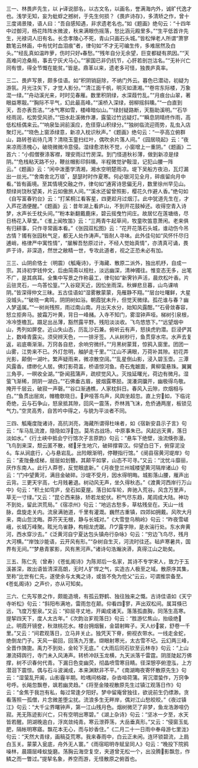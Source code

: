 <!-- { "loadSidebar": true } -->
三一、林畏庐先生，以┢译说部名，以古文名，以画名，誉满海内外，诚旷代逸才也。浅学无知，妄为蚍蜉之撼树，于先生何损？《畏庐诗存》，多清矫之作，曾十三度谒景陵，语人曰：“吾自感知遇，非求遗老名也。”如《题画》绝句云：“十四年中过御河，杨花阵阵水微波，秋来满眼伤摇落，愁比涵元殿里多。”“生平低首许先生，光禄词人旧有名。长念孝陵心不死，青山只画石头城。”皆松惮老人所谓“萧寥数笔云林画，中有忧时血泪痕”者，律句如“不才无可编生传，多难居然及白头。”“经乱真如温昨萝，伤时只好春愁。”“残年自分无余望，巨变都疑有夙因。”“天高难问沧桑局，事去宁灰犬马心。”“家国已非仍抗节，心肝若剖岂沽名。”“无补兴亡同有恨，得全节慨在能贫。”皆是。鼎革以来，遗老多可怪，独畏庐真率。

三二、畏庐写景，颇多佳语。如“积阴销庭除，不纳门外云。暮色已潜动，初疑为游氛。月光注矢下，才觉人影分。”“清江面千帆，明灭如潇湘。”“卷帘东际楼，万象混一绿。”“舟动溪光来，时时见春雁。数里积阴绿，水深葭竹乱。”“月痕台山翠，著眼益寒靓。”“胸际不平气，幻此最高峰。”“溪桥入深绿，弱柳摇斜曛。”“一白直到天，吾亦表吾洁。”“冰气寒如雪，楼峰暗似山。”“绿封疑路断，天豁助溪明。”“石华经雨润，松势受风骄。”“田水赴溪微作瀑，露萤过竹远疑灯。”“瞬息阴晴终作雨，高低松栝偶来云。”“响泉坠涧前溪应，危径穿山积绿分。”“独树临流迎雨势，乱虫入店聚灯光。”“晓色上窗添绿意，新凉入枕识秋声。”《题画》绝句云：“一亭高立俯群山，路转苍岩待几湾？清晓玉童扫红叶，偶吹余片落人间。”《园居晓起》云：”夜来凉雨渍槐心，破晓微微冷意侵。湿绿愈浓秋不觉，小窗增上一重阴。”《题画》二首六：“小假僧寮涤客襟，理安雨过竹房深。到门怪道秋衫薄，做到新凉是绿阴。”“危栈粘天路不分，鞭丝帽影印斜曛。半程微觉驴鞍湿，记犯山腰一阵云。”《题画》云：“闲中泼墨学清湘，湘水空明楚雨凉。堤下吴船方夜泊，瓦灯漏出一丝光。”“舍南舍北万琅，瑟瑟时时作夏寒。何必银河见全月，碎痕留向月中看。”皆有画境。至其情境交融之作，律句如“通宵诗思偏无月，数里徐州早见山。颓绿尚饶秋望美，片云如傲旅人间。”“溪水还留曾照影，樱花久作避人香。”绝句如《自写富春钓台》云：“打桨桐江看客星，四更趁月过烟汀。此中犹道先生在，才入芦花酒便醒。”《题画》云：昔年湖上看庐山，不到开花鼓棹还。收得空青入诗梦，水声长壬枕头间。”“粉本新翻戴鹿床，碧云摇曳竹间庄。故居忆在莲塘络，尽日杨花入草堂。”《淮上闻牧笛》云：“三两青牛起草间，牧童吹笛意萧闲。老来俱有归耕事，只作寻常画本看。”《张园双松图》云：”花开花落石头城，谁动伤今吊古情？镯有张园秋气足，都无人处作涛声。”皆耐人寻味。此外佳句如“风怀忏尽归逋峭，格律严中寓性情”，“屡解吾愁原过计，不经人觉始真情”，亦清真可诵，畏庐于诗，非深造，然世之敝精一世，专攻此道者，视之正恐未必有加。

三三、山阴俞恪士（明震）《觚庵诗》，于海藏、散原二派外，独出机杼，自成一宗。其诗初学钱仲文，后由简斋以规杜，淡远幽深，清神镯往。惟变态无多，出笔不广，是其病耳。全集中写景之作称最工，律句如“新霁钤声活，晨炊松叶香。片云驻灵石，一鸟答忪篁。”“入谷窥天近，因忪坐雨深。秋蝉悲旦暮，山鸟课啃阴。”皆深得仲文三昧。五古佳语如“湿雾散蒙蒙，凫雁静不翔。”“层台吐曙鲜，大星没城头。”“破晓一禽鸣，阴阴树如浴。朝霞犹未升，但觉天微绿。孤花谁与春？幽人梦遥属。”“一树尚残照，雨过南山南。月出天水分，始知风露酣。”“石骨敛春容，怒立拒奔马。披霜万叶黄，背日一峰赭。入寺不知门，雾湿钟声哑。梯树引泉根，冷冷堕檐瓦。蹑足出丛薄，豁然露平野。残阳淡淡收。飞鸟悠悠下。”“远望烟中山，秀列如屏奁。近山失山态，历乱沙石兼。俯听云有声，怒挟虎豹潜。巨浸俨其上，数峰青露尖。须臾辨天色，一一排牙签。人从树秒行，鱼贯穿水帘。水声去复返，岩底嘶渐渐。万窍各自悲，余响穷微纤。”“月黑树蒙茸，惊鸦入窗里。团团一山雾，江势来不已。外灯忽明，舳胪走千里。”“江山不满眼，万荷补其隙。初花弄光影，颠倒一湖叶。繁声疑雨来，微凉散空阔。”“乱星倒山影，浸入碧玉壶。三潭风露香。缥缈化人居。佛灯影荷盖，桥语惊河鱼。奇石鬼皴面，黄柳萤悬珠。翼翼三角亭，一暝收全湖。”“卧闻菰蒲声，疏棂觉风入。灭烛延曙光，荷边有微月。湿萤飞渐稀，阴阴一湖白。”“石佛垂古眉，披烟露寒胫。滉瀁洞牖开，幽极得鸟敬。掩开千层云，破寂一声磬。”“谷口渐通樵，人家枕斜日。春风入云隙，炊烟相与白。”“鱼贯出层岚，帽檐欹晓日。尹哑答鸟声，风舆坐超忽。直上穷如，下临诧奇绝，云与石争山，怒泉抵其隙，回风一震荡，乔林溅飞沫，危侨通两崖，板锁见气力。”空灵高秀，自苦吟中得之，与貌为平淡者不同。

三四、觚庵度陇诸诗，高抗浏亮，海藏所谓得杜味者，如《宿新安县示子言》句云：“车马乱流渡，隐隐如浮岂。莫吊古战场，中原事朱已。风起远天黄，落日淡如水。”《行土峡中抵会宁行馆次子言原韵》句云：“悬车下绝壁，浊流倏弥漫。飞鸟到来深，颓云匿不散，槎牙生地穴，破碎撑霄汉。仰望白日下，俯穿泥没。车从涧底行，心与悬岩乱。出险眼渐明，停鞭指行馆。”《阌县宿黄河堤岸》句云：“麦陇叠成梯，层层如划簪。其颠平如掌，山态不可寻。”又云：“沈忧斗靡丽，厌作东南人。此行人莽苍，反觉眼底新。”《月夜登兰州城楼望黄河隔岸诸山》句云：“门中望黄河，满目金破碎。沙堤不受月，因水得明晦。城影落山腰，雁声出云背。三更天宇高，七月贱暑退。树动风无声，坐久得秋态。”《渡黄河西岸行万山中》句云：“积土如穹庐，垒石如夏屋。落日如车轮，奔驰入荒谷。风含万里声，草无一寸绿。”又云：“昆仑西来脉，矫若龙蛇伏。积气尽东趋，尾闾成大陆。神功不到处，留此洪荒局。”《宿凉州》句云：“地远古愁多，草枯残垒在。天山一线脉，盘旋走关内。流泉满驰道，千里有灌溉。巍然古重镇，四郊如拥戴。风吹大月来，南山忽沈晦。莽芥天无根，静与长城对。”《大雪登乌稍岭》句云：“昨夜雪嵯峨，长城万峰聚。眩光鸟雀静，构相龙虎踞。Лヴ露字隙，是水湍行处。东水奔黄河，西水穿沙去。”《泛黄河自宁夏达包头镇舟行杂咏》句云：“穷边飞鸟尽，残月大河横。”“岸蚀沙能语，云开风有形。”“杂树自生灭，河流时往还。毡庐寒暑共，国界有无间。”“梦悬青冢影，风有黑河声。”诸诗句浩瀚泱漭，真得江山之助矣。

三五、陈仁先（曾寿）《苍虬阁诗》为陈郑后一名家，其诗不专学宋人，致力于玉溪甚深，故出语皆清深高朗，无时人犷悍之气，实造古人极至之域。散原序其集，至称“比世有仁先，遂使余与太夷之诗，或皆不免为伧父”云云，可谓推崇备至。《苍虬阁诗》之声价，亦从可知矣。

三六、仁先写景之作，颇能造境，有孤云野鹤、独往独来之慨。古诗佳语如《天宁寺听松》句云：“斜阳布满地，雷雨忽在颠。仰看四寥，声出双松间。属耳倏已远，飞度万壑泉。”又云：“抑屈寻丈地，开阖成诸天。落落孤直胸，同荡生高寒。提挈四天下，度人太古年。”《次韵治芗观落日》句云：“胜游忆焦山，抬级绝止。明霞开镜奁，秋潋桃花水。楼台拥烟鬟，金碧射眸子。天人纱裳，舒卷一千里。”又云：“间君观落日，立马井关止。独凭天下脊，俯视衣带水。一线走金蛇，绝倒龙门子。天风一裴回，回荡九万里。缬眼射寒光，太古雪不圮。云幻两三峰，全晋作旖旎。禹力不到处，金轮下无底。”《大雨后同石钦至云林寺》句云：“上山瀑流碍舆行，寺门未入风涛声。转桥冲跃玉龙横，九天派落千雷霆。阴厓陡起万佛撑，树不识春何代青。下漏日色变幽荧，彻晶喷雪寒目睛。径深憩亭俯澄泓，上方潜洄下震惊。偶与石斗波澜成，本来渊默非不平。”《南湖晦夜寄怀散原先生》句云：“湿萤乱开阖，山影霾半期。睑喁间格磔，杂沓喧荷蒲。宵沉潜蛰作，万窍争号呼。长飚忽飘卷，飒若幽灵趋。”《将至金陵视散原先生过镇江观落日作》句云：“金焦于我岂有私，每过常逢夕阳好。梦中留庵曾独往，欲说前生仍缥渺。贪看落照一孤僧，片念微差堕尘扰。流浪多生无畔岸，偶对江山愁皎皎。”《夜过镇江》句云：“大千尘界曙钟声，第一江山残月色。烟树微茫了非梦，鱼龙浩渺喧仍寂。羌无陈迹影兴亡，只有空明出寒碧。”《湖上杂诗》句云：“坚冰一夕至，水天皆若醒。阴湖晚逾白，浮岚敛纯青。寒云泄莽荡，大岳垂真形。”又云：“侵窗玉虬肥，隔帐明寒寤。飘花本无心，而与妙香住。”《二月二十一日雨中奉母游七里泷》句云：“天然大青绿，画稿芟荒寒。我来春雨中，白云正未闲。连环锁碧流，上扃白玉关。蒙蒙入瓮底，舟外无人寰。”《雨宿昭明寺赋呈同人》句云：“晚投下院鸦噪林，晨蹑层峰蚁旋磨。荡胸云海空复空，夹道曾无松一个，出没腾影飘忽，作鳞之而一瞥过。”提挈名象，养空而游，无怪散原之俯首也。

